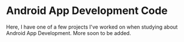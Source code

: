 # Android App Development Code

Here, I have one of a few projects I've worked on when studying about Android App Development. More soon to be added.

